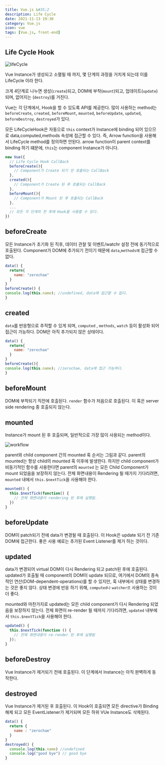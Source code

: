 ```yaml
---
title: Vue.js &#35;2
description: Life Cycle
date: 2021-11-13 19:30
category: Vue.js
icon: vue
tags: [Vue.js, front-end]
---
```


## Life Cycle Hook

![lifeCycle](\assets\images\post\img-2021-11-13-01.png)

Vue Instance가 생성되고 소멸될 때 까지, 몇 단계의 과정을 거치게 되는데 이를 LifeCycle 이라 한다.

크게 4단계로 나누면 생성(`create`)되고, DOM에 부착(`mount`)되고, 업데이트(`update`)되며, 없어지는 (`destroy`)를 거친다.

Vue는 각 단계에서, Hook을 할 수 있도록 API를 제공한다. 많이 사용하는 method는 `beforeCreate`, `created`, `beforeMount`, `mounted`, `beforeUpdate`, `updated`, `beforeDestroy`, `destroyed`가 있다.

모든 LifeCycleHook은 자동으로 `this` context가 Instance에 binding 되어 있으므로 data,computed,methods 속성에 접근할 수 있다. 즉, Arrow function을 사용해서 LifeCycle method를 정의하면 안된다. arrow function이 parent context를 binding 하기 떄문에, `this`는 component Instance가 아니다.

```js
new Vue({
  // Life Cycle Hook CallBack
  beforeCreate(){
    // Component가 Create 되기 전 호출되는 CallBack
  },
  created(){
    // Component가 Create 된 후 호출되는 CallBack
  },
  beforeMount(){
    // Component가 Mount 된 후 호출되는 CallBack
  },
  ...
  // 모든 각 단계의 전 후에 Hook을 사용할 수 있다.
})
```

## beforeCreate

모든 Instance가 초기화 된 직후, 데이터 관찰 및 이벤트/watchr 설정 전에 동기적으로 호출된다. Component가 DOM에 추가되기 전이기 때문에 `data`,`methods에` 접근할 수 없다.

```js
data() {
  return{
    name: "zerochae"
  }
}
beforeCreate() {
console.log(this.name); //undefined, data에 접근할 수 없다.
}
```

## created

`data`를 반응형으로 추적할 수 있게 되며, `computed` , `methods`, `watch` 등이 활성화 되어 접근이 가능하다. DOM은 아직 추가되지 않은 상태이다.

```js
data() {
  return{
    name: "zerochae"
  }
}
beforeCreate(){
console.log(this.name); //zerochae, data에 접근 가능하다.
}
```

## beforeMount

DOM에 부착되기 직전에 호출된다. `render` 함수가 처음으로 호출된다. 이 훅은 server side rendering 중 호출되지 않는다.

## mounted

Instance가 mount 된 후 호출되며, 일반적으로 가장 많이 사용되는 method이다. 

![workflow](\assets\images\post\img-2021-11-13-02.png)

parent와 child component 간의 mounted 훅 순서는 그림과 같다. parent의 mounted는 항상 child의 mounted 훅 이후에 발생한다.
하지만 child component가 비동기적인 함수를 사용한다면 parent의 `mounted` 는 모든 Child Component가 mount 되었음을 보장하지 않는다. 전체 화면내용이 Rendering 될 때가지 기다리려면, `mounted` 내에서 `this.$nextTick`을 사용해야 한다.

```js
mounted() {
  this.$nextTick(function() {
    // 전체 화면내용이 rendering 된 후에 실행됨.
  })
}
```

## beforeUpdate

DOM이 patch되기 전에 data가 변경될 때 호출된다. 이 Hook은 update 되기 전 기존 DOM에 접근한다. 좋은 사용 예로는 추가된 Event Listener를 제거 하는 것이다.

## updated

data가 변경되어 virtual DOM이 다시 Rendering 되고 patch된 후에 호출된다. updated가 호출될 때 component의 DOM이 update 되므로, 여기에서 DOM의 종속적인 연산(DOM-dependent-operations)를 할 수 있지만, 훅 내부에서 상태를 변경하는 것은 좋지 않다. 상태 변경에 반응 하기 위해, `computed나` `watcher르` 사용하는 것이 더 좋다.

mounted와 마찬가지로 updated는 모든 child component가 다시 Rendering 되었음을 보장하지 않는다. 전체 화면이 re-render 될 때까지 기다리려면, `updated` 내부에서 `this.$nextTick`을 사용해야 한다.

```js
updated() {
  this.$nextTick(function () {
    // 전체 화면내용이 re-render 된 후에 실행됨
  });
}
```

## beforeDestroy

Vue Instance가 제거되기 전에 호출된다. 이 단계에서 Instance는 아직 완벽하게 동작한다.

## destroyed

Vue Instance가 제거된 후 호출된다. 이 Hook이 호출되면 모든 directive가 Binding 해제 되고 모든 EventListener가 제거되며 모든 하위 VUe Instance도 삭제된다.

```js
data() {
  return {
    name : "zerochae"
  }
}
destroyed() {
  console.log(this.name) //undefined
  console.log("good bye") // good bye
}
```